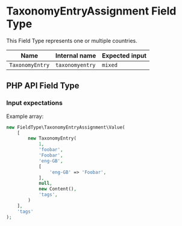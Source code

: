 # TaxonomyEntryAssignment Field Type

This Field Type represents one or multiple countries.

| Name           | Internal name  | Expected input |
|----------------|----------------|----------------|
| `TaxonomyEntry`| `taxonomyentry`| `mixed`        |

## PHP API Field Type 

### Input expectations

Example array:

``` php
new FieldType\TaxonomyEntryAssignment\Value(
	[
		new TaxonomyEntry(
		    1,
		    'foobar',
		    'Foobar',
		    'eng-GB',
		    [
		        'eng-GB' => 'Foobar',
		    ],
		    null,
		    new Content(),
		    'tags',
		)
	],
	'tags'
);
```
